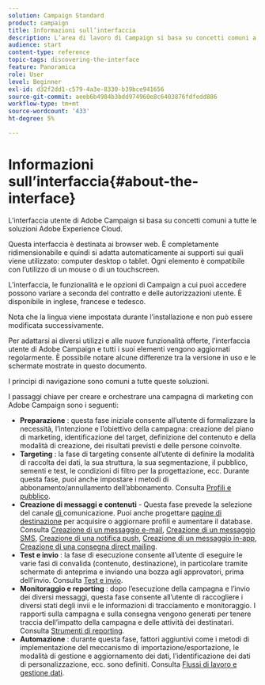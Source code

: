 ```yaml
---
solution: Campaign Standard
product: campaign
title: Informazioni sull’interfaccia
description: L’area di lavoro di Campaign si basa su concetti comuni a tutte le soluzioni Adobe Experience Cloud.
audience: start
content-type: reference
topic-tags: discovering-the-interface
feature: Panoramica
role: User
level: Beginner
exl-id: d32f2dd1-c579-4a3e-8330-b39bce941656
source-git-commit: aeeb6b4984b3bdd974960e8c6403876fdfedd886
workflow-type: tm+mt
source-wordcount: '433'
ht-degree: 5%

---
```


# Informazioni sull’interfaccia{#about-the-interface}

L’interfaccia utente di Adobe Campaign si basa su concetti comuni a tutte le soluzioni Adobe Experience Cloud.

Questa interfaccia è destinata ai browser web. È completamente ridimensionabile e quindi si adatta automaticamente ai supporti sui quali viene utilizzato: computer desktop o tablet. Ogni elemento è compatibile con l’utilizzo di un mouse o di un touchscreen.

L’interfaccia, le funzionalità e le opzioni di Campaign a cui puoi accedere possono variare a seconda del contratto e delle autorizzazioni utente. È disponibile in inglese, francese e tedesco.

Nota che la lingua viene impostata durante l’installazione e non può essere modificata successivamente.

Per adattarsi ai diversi utilizzi e alle nuove funzionalità offerte, l’interfaccia utente di Adobe Campaign e tutti i suoi elementi vengono aggiornati regolarmente. È possibile notare alcune differenze tra la versione in uso e le schermate mostrate in questo documento.

I principi di navigazione sono comuni a tutte queste soluzioni.

I passaggi chiave per creare e orchestrare una campagna di marketing con Adobe Campaign sono i seguenti:

* **Preparazione** : questa fase iniziale consente all’utente di formalizzare la necessità, l’intenzione e l’obiettivo della campagna: creazione del piano di marketing, identificazione del target, definizione del contenuto e della modalità di creazione, dei risultati previsti e delle persone coinvolte.
* **Targeting** : la fase di targeting consente all’utente di definire la modalità di raccolta dei dati, la sua struttura, la sua segmentazione, il pubblico, sementi e test, le condizioni di filtro per la progettazione, ecc. Durante questa fase, puoi anche impostare i metodi di abbonamento/annullamento dell’abbonamento. Consulta [Profili e pubblico](../../audiences/using/about-profiles.md).
* **Creazione di messaggi e contenuti**  - Questa fase prevede la selezione del canale [ di ](../../channels/using/get-started-communication-channels.md)comunicazione. Puoi anche progettare [pagine di destinazione](../../channels/using/getting-started-with-landing-pages.md) per acquisire o aggiornare profili e aumentare il database. Consulta [Creazione di un messaggio e-mail](../../channels/using/creating-an-email.md), [Creazione di un messaggio SMS](../../channels/using/creating-an-sms-message.md), [Creazione di una notifica push](../../channels/using/preparing-and-sending-a-push-notification.md), [Creazione di un messaggio in-app](../../channels/using/about-in-app-messaging.md), [Creazione di una consegna direct mailing](../../channels/using/creating-the-direct-mail.md).
* **Test e invio** : la fase di esecuzione consente all’utente di eseguire le varie fasi di convalida (contenuto, destinazione), in particolare tramite schermate di anteprima e inviando una bozza agli approvatori, prima dell’invio. Consulta [Test e invio](../../sending/using/get-started-sending-messages.md).
* **Monitoraggio e reporting** : dopo l’esecuzione della campagna e l’invio dei diversi messaggi, questa fase consente all’utente di raccogliere i diversi stati degli invii e le informazioni di tracciamento e monitoraggio. I rapporti sulla campagna e sulla consegna vengono generati per tenere traccia dell’impatto della campagna e delle attività dei destinatari. Consulta [Strumenti di reporting](../../reporting/using/about-dynamic-reports.md).
* **Automazione** : durante questa fase, fattori aggiuntivi come i metodi di implementazione del meccanismo di importazione/esportazione, le modalità di gestione e aggiornamento dei dati, l’identificazione dei dati di personalizzazione, ecc. sono definiti. Consulta [Flussi di lavoro e gestione dati](../../automating/using/get-started-workflows.md).
